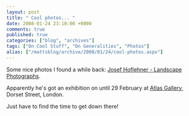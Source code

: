 ```yaml
---
layout: post
title: " Cool photos... "
date: 2008-01-24 23:10:00 +0000
comments: true
published: true
categories: ["blog", "archives"]
tags: ["On Cool Stuff", "On Generalities", "Photos"]
alias: ["/mattsblog/archive/2008/01/24/cool-photos.aspx"]
---
```

<!-- more -->

<p>Some nice photos I found a while back: <a href="http://news.bbc.co.uk/1/shared/spl/hi/pop_ups/07/in_pictures_josef_hoflehner___landscape_photographs/html/1.stm" title="Amazing Photos" mce_href="http://news.bbc.co.uk/1/shared/spl/hi/pop_ups/07/in_pictures_josef_hoflehner___landscape_photographs/html/1.stm">Josef Hoflehner - Landscape 
 Photographs</a>.</p>
<p>Apparently he's got an exhibition on until 29 February at <a href="http://www.atlasgallery.com" mce_href="http://www.atlasgallery.com">Atlas Gallery</a>, Dorset Street, London.</p>
<p>Just have to find the time to get down there!</p>
<a href="http://news.bbc.co.uk/1/shared/spl/hi/pop_ups/07/in_pictures_josef_hoflehner___landscape_photographs/html/1.stm" title="Amazing Photos" mce_href="http://news.bbc.co.uk/1/shared/spl/hi/pop_ups/07/in_pictures_josef_hoflehner___landscape_photographs/html/1.stm"></a>

